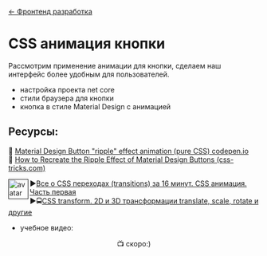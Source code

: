 ﻿[← Фронтенд разработка](/README.md)  

# CSS анимация кнопки

Рассмотрим применение анимации для кнопки, сделаем наш интерфейс более удобным для пользователей.  
* настройка проекта net core
* стили браузера для кнопки
* кнопка в стиле Material Design с анимацией  

## Ресурсы:  

📎 [Material Design Button "ripple" effect animation (pure CSS) codepen.io](https://codepen.io/lehollandaisvolant/pen/dMQXYX)  
📎 [How to Recreate the Ripple Effect of Material Design Buttons (css-tricks.com)](https://css-tricks.com/how-to-recreate-the-ripple-effect-of-material-design-buttons/)  


[<img align="left" width="40" height="40"  src="https://yt3.ggpht.com/ytc/AKedOLSlgx_XoqhCWgsNEvgt8a1RruoT3W1F2uD1SBh0=s88-c-k-c0x00ffffff-no-rj" alt="avatar" />]()

 ▶️[Все о CSS переходах (transitions) за 16 минут. CSS анимация. Часть первая](https://youtu.be/yZFg3cuq_LU)  
 ▶️🚍[CSS transform. 2D и 3D трансформации translate, scale, rotate и другие](https://youtu.be/uQEGUpsnqsw)

* учебное видео:      

<p align="center">
  📺 скоро:)
</p>
